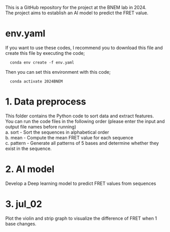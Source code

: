 This is a GitHub repository for the project at the BNEM lab in 2024. \
The project aims to establish an AI model to predict the FRET value. 

# env.yaml
   If you want to use these codes, I recommend you to download this file and create this file by executing the code;
   
      conda env create -f env.yaml
   
   Then you can set this environment with this code;
   
      conda activate 2024BNEM
   
# 1. Data preprocess
   This folder contains the Python code to sort data and extract features. \
   You can run the code files in the following order (please enter the input and output file names before running) \
    a. sort - Sort the sequences in alphabetical order \
    b. mean - Compute the mean FRET value for each sequence \
    c. pattern - Generate all patterns of 5 bases and determine whether they exist in the sequence. 
   
# 2. AI model
   Develop a Deep learning model to predict FRET values from sequences 

# 3. jul_02
   Plot the violin and strip graph to visualize the difference of FRET when 1 base changes.
